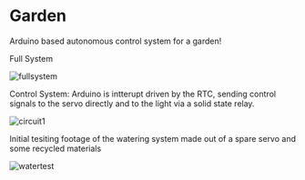 # Garden
Arduino based autonomous control system for a garden!

Full System


![fullsystem](https://user-images.githubusercontent.com/43456575/51780158-4d19b300-20da-11e9-88ed-b5655688f1a9.jpg)



Control System: Arduino is intterupt driven by the RTC, sending control signals to the servo directly and to the light via a solid state relay.


![circuit1](https://user-images.githubusercontent.com/43456575/51780181-6589cd80-20da-11e9-9619-4429ac7e0d64.jpg)


Initial tesiting footage of the watering system made out of a spare servo and some recycled materials

![watertest](https://user-images.githubusercontent.com/43456575/51780050-68d08980-20d9-11e9-910d-be6fd796b295.gif)
